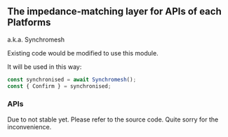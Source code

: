## The impedance-matching layer for APIs of each Platforms

a.k.a. Synchromesh

Existing code would be modified to use this module.

It will be used in this way:

```typescript
const synchronised = await Synchromesh();
const { Confirm } = synchronised;
```

### APIs

Due to not stable yet. Please refer to the source code. Quite sorry for the inconvenience.
